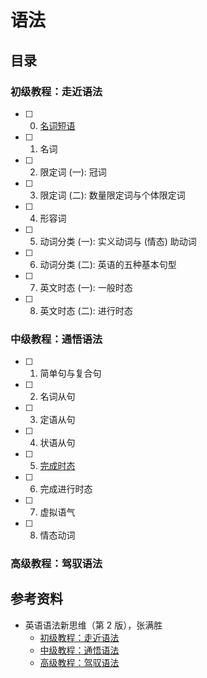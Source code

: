 # 语法

## 目录

### 初级教程：走近语法

- [ ] 0. [名词短语](1_0_noun_phrase.md)
- [ ] 1. 名词
- [ ] 2. 限定词 (一): 冠词
- [ ] 3. 限定词 (二): 数量限定词与个体限定词
- [ ] 4. 形容词
- [ ] 5. 动词分类 (一): 实义动词与 (情态) 助动词
- [ ] 6. 动词分类 (二): 英语的五种基本句型
- [ ] 7. 英文时态 (一): 一般时态
- [ ] 8. 英文时态 (二): 进行时态

### 中级教程：通悟语法

- [ ] 1. 简单句与复合句
- [ ] 2. 名词从句
- [ ] 3. 定语从句
- [ ] 4. 状语从句
- [ ] 5. [完成时态](2_5_perfect_tense.md)
- [ ] 6. 完成进行时态
- [ ] 7. 虚拟语气
- [ ] 8. 情态动词

### 高级教程：驾驭语法

## 参考资料

- 英语语法新思维（第 2 版），张满胜
  - [初级教程：走近语法](https://book.douban.com/subject/30701505/)
  - [中级教程：通悟语法](https://book.douban.com/subject/30571037/)
  - [高级教程：驾驭语法](https://book.douban.com/subject/30778541/)

